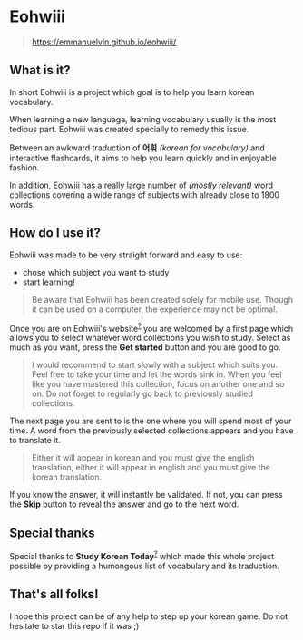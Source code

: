 # Eohwiii

> https://emmanuelvln.github.io/eohwiii/

## What is it?

In short Eohwiii is a project which goal is to help you learn korean vocabulary.

When learning a new language, learning vocabulary usually is the most tedious part.
Eohwiii was created specially to remedy this issue.

Between an awkward traduction of **어휘** *(korean for vocabulary)* and interactive flashcards, it aims to help you learn quickly and in enjoyable fashion.

In addition, Eohwiii has a really large number of *(mostly relevant)* word collections covering a wide range of subjects with already close to 1800 words.

## How do I use it?

Eohwiii was made to be very straight forward and easy to use:
- chose which subject you want to study
- start learning!
> Be aware that Eohwiii has been created solely for mobile use. Though it can be used on a computer, the experience may not be optimal.

Once you are on Eohwiii's website<sup>[?](https://emmanuelvln.github.io/eohwiii/)</sup> you are welcomed by a first page which allows you to select whatever word collections you wish to study. Select as much as you want, press the **Get started** button and you are good to go.
> I would recommend to start slowly with a subject which suits you. Feel free to take your time and let the words sink in. When you feel like you have mastered this collection, focus on another one and so on. Do not forget to regularly go back to previously studied collections.

The next page you are sent to is the one where you will spend most of your time. A word from the previously selected collections appears and you have to translate it.
> Either it will appear in korean and you must give the english translation, either it will appear in english and you must give the korean translation.

If you know the answer, it will instantly be validated. If not, you can press the **Skip** button to reveal the answer and go to the next word.

## Special thanks

Special thanks to **Study Korean Today**<sup>[?](https://studykoreantoday.com/)</sup> which made this whole project possible by providing a humongous list of vocabulary and its traduction.

## That's all folks!

I hope this project can be of any help to step up your korean game.
Do not hesitate to star this repo if it was ;)

